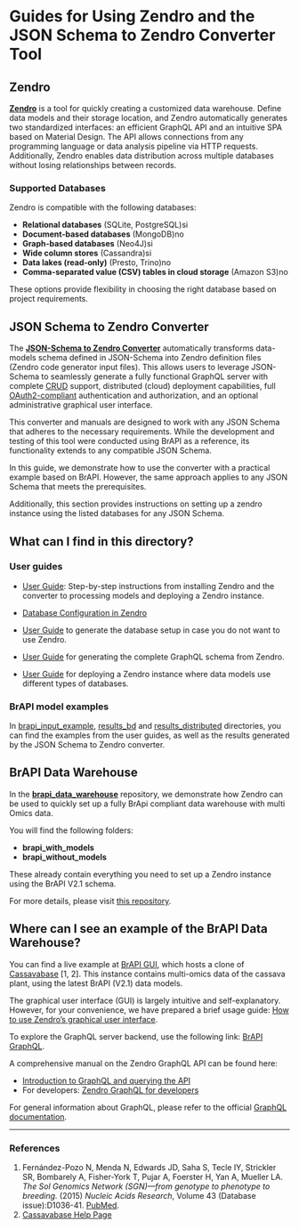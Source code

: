 # Guides for Using Zendro and the JSON Schema to Zendro Converter Tool

## Zendro

**[Zendro](https://zendro-dev.github.io/)** is a tool for quickly creating a customized data warehouse. Define data models and their storage location, and Zendro automatically generates two standardized interfaces: an efficient GraphQL API and an intuitive SPA based on Material Design. The API allows connections from any programming language or data analysis pipeline via HTTP requests. Additionally, Zendro enables data distribution across multiple databases without losing relationships between records.

### Supported Databases
Zendro is compatible with the following databases:

- **Relational databases** (SQLite, PostgreSQL)si 
- **Document-based databases** (MongoDB)no
- **Graph-based databases** (Neo4J)si 
- **Wide column stores** (Cassandra)si
- **Data lakes (read-only)** (Presto, Trino)no
- **Comma-separated value (CSV) tables in cloud storage** (Amazon S3)no

These options provide flexibility in choosing the right database based on project requirements.

## JSON Schema to Zendro Converter

The [**JSON-Schema to Zendro Converter**](https://github.com/Zendro-dev/JSON-Schema-to-Zendro-Converter) automatically transforms data-models schema defined in JSON-Schema into Zendro definition files (Zendro code generator input files). This allows users to leverage JSON-Schema to seamlessly generate a fully functional GraphQL server with complete [CRUD](https://en.wikipedia.org/wiki/Create,_read,_update_and_delete) support, distributed (cloud) deployment capabilities, full [OAuth2-compliant](https://oauth.net/2/) authentication and authorization, and an optional administrative graphical user interface.  

This converter and manuals are designed to work with any JSON Schema that adheres to the necessary requirements. While the development and testing of this tool were conducted using BrAPI as a reference, its functionality extends to any compatible JSON Schema.

In this guide, we demonstrate how to use the converter with a practical example based on BrAPI. However, the same approach applies to any JSON Schema that meets the prerequisites.

Additionally, this section provides instructions on setting up a zendro instance using the listed databases for any JSON Schema.

## What can I find in this directory?

### User guides

- [User Guide](https://github.com/Zendro-dev/JSON-Schema-to-Zendro-Converter/blob/main/manuals/How_to_use_converter_and_zendro.md#how-to-setup-zendro-using-the-supported-databases): Step-by-step instructions from installing Zendro and the converter to processing models and deploying a Zendro instance.

- [Database Configuration in Zendro](https://github.com/Zendro-dev/JSON-Schema-to-Zendro-Converter/blob/main/manuals/How_to_use_converter_and_zendro.md#6-configure-the-database)

- [User Guide](https://github.com/Zendro-dev/JSON-Schema-to-Zendro-Converter/blob/main/manuals/How_to_use_converter_and_zendro.md#9-find-migration-to-setup-your-database) to generate the database setup in case you do not want to use Zendro.

- [User Guide](https://github.com/Zendro-dev/JSON-Schema-to-Zendro-Converter/blob/main/manuals/How_to_use_converter_and_zendro.md#10-find-migration-to-generate-the-complete-graphql-schema)  for generating the complete GraphQL schema from Zendro.

- [User Guide](https://github.com/Zendro-dev/JSON-Schema-to-Zendro-Converter/blob/main/manuals/How_to_use_converter_and_zendro.md#12-mix-different-databases-for-different-data-models) for deploying a Zendro instance where data models use different types of databases.

### BrAPI model examples

In [brapi_input_example]([results_bd](https://github.com/Zendro-dev/JSON-Schema-to-Zendro-Converter/tree/main/brapi_input_example)), [results_bd](https://github.com/Zendro-dev/JSON-Schema-to-Zendro-Converter/tree/main/results_bd) and [results_distributed](https://github.com/Zendro-dev/JSON-Schema-to-Zendro-Converter/tree/main/results_distributed) directories, you can find the examples from the user guides, as well as the results generated by the JSON Schema to Zendro converter.

## BrAPI Data Warehouse  

In the **[brapi_data_warehouse](https://github.com/Zendro-dev/brapi_data_warehouse)** repository, we demonstrate how Zendro can be used to quickly set up a fully BrApi compliant data warehouse with multi Omics data. 

You will find the following folders:  

- **brapi_with_models**  
- **brapi_without_models**  

These already contain everything you need to set up a Zendro instance using the BrAPI V2.1 schema.  

For more details, please visit [this repository](https://github.com/Zendro-dev/brapi_data_warehouse).


## Where can I see an example of the BrAPI Data Warehouse?

You can find a live example at [BrAPI GUI](https://brapi-gui.zendro-dev.org/), which hosts a clone of [Cassavabase](https://www.cassavabase.org/) [1, 2]. This instance contains multi-omics data of the cassava plant, using the latest BrAPI (V2.1) data models.

The graphical user interface (GUI) is largely intuitive and self-explanatory. However, for your convenience, we have prepared a brief usage guide: [How to use Zendro’s graphical user interface](https://zendro-dev.github.io/usage/spa).

To explore the GraphQL server backend, use the following link: [BrAPI GraphQL](https://brapi-graphql.zendro-dev.org/graphql).

A comprehensive manual on the Zendro GraphQL API can be found here:  
- [Introduction to GraphQL and querying the API](https://zendro-dev.github.io/usage/graphql)  
- For developers: [Zendro GraphQL for developers](https://zendro-dev.github.io/api_root/graphql)  

For general information about GraphQL, please refer to the official [GraphQL documentation](https://graphql.org/).

---

### References  

1. Fernández-Pozo N, Menda N, Edwards JD, Saha S, Tecle IY, Strickler SR, Bombarely A, Fisher-York T, Pujar A, Foerster H, Yan A, Mueller LA. *The Sol Genomics Network (SGN)—from genotype to phenotype to breeding.* (2015) *Nucleic Acids Research*, Volume 43 (Database issue):D1036-41. [PubMed](https://pubmed.ncbi.nlm.nih.gov/25361971/).  
2. [Cassavabase Help Page](https://www.cassavabase.org/help)  

